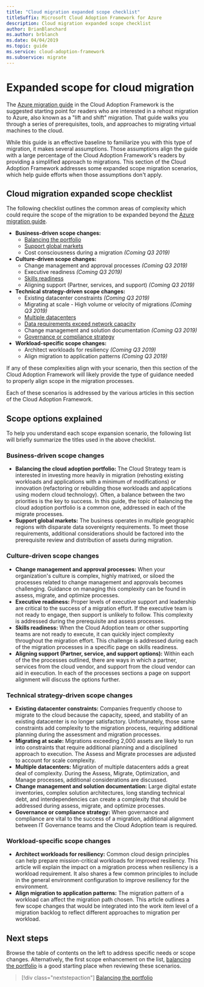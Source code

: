 ```yaml
---
title: "Cloud migration expanded scope checklist"
titleSuffix: Microsoft Cloud Adoption Framework for Azure
description: Cloud migration expanded scope checklist
author: BrianBlanchard
ms.author: brblanch
ms.date: 04/04/2019
ms.topic: guide
ms.service: cloud-adoption-framework
ms.subservice: migrate
---
```


# Expanded scope for cloud migration

The [Azure migration guide](../azure-migration-guide/index.md) in the Cloud Adoption Framework is the suggested starting point for readers who are interested in a rehost migration to Azure, also known as a "lift and shift" migration. That guide walks you through a series of prerequisites, tools, and approaches to migrating virtual machines to the cloud.

While this guide is an effective baseline to familiarize you with this type of migration, it makes several assumptions. Those assumptions align the guide with a large percentage of the Cloud Adoption Framework's readers by providing a simplified approach to migrations. This section of the Cloud Adoption Framework addresses some expanded scope migration scenarios, which help guide efforts when those assumptions don't apply.

## Cloud migration expanded scope checklist

The following checklist outlines the common areas of complexity which could require the scope of the migration to be expanded beyond the [Azure migration guide](../azure-migration-guide/index.md).

- **Business-driven scope changes:**
  - [Balancing the portfolio](./balance-the-portfolio.md)
  - [Support global markets](./multiple-regions.md)
  - Cost consciousness during a migration *(Coming Q3 2019)*
- **Culture-driven scope changes:**
  - Change management and approval processes *(Coming Q3 2019)*
  - Executive readiness *(Coming Q3 2019)*
  - [Skills readiness](./suggested-skills.md)
  - Aligning support (Partner, services, and support) *(Coming Q3 2019)*
- **Technical strategy-driven scope changes:**
  - Existing datacenter constraints *(Coming Q3 2019)*
  - Migrating at scale - High volume or velocity of migrations *(Coming Q3 2019)*
  - [Multiple datacenters](./multiple-datacenters.md)
  - [Data requirements exceed network capacity](./network-capacity-exceeded.md)
  - Change management and solution documentation *(Coming Q3 2019)*
  - [Governance or compliance strategy](./governance-or-compliance.md)
- **Workload-specific scope changes:**
  - Architect workloads for resiliency *(Coming Q3 2019)*
  - Align migration to application patterns *(Coming Q3 2019)*

If any of these complexities align with your scenario, then this section of the Cloud Adoption Framework will likely provide the type of guidance needed to properly align scope in the migration processes.

Each of these scenarios is addressed by the various articles in this section of the Cloud Adoption Framework.

## Scope options explained

To help you understand each scope expansion scenario, the following list will briefly summarize the titles used in the above checklist.

### Business-driven scope changes

- **Balancing the cloud adoption portfolio:** The Cloud Strategy team is interested in investing more heavily in migration (rehosting existing workloads and applications with a minimum of modifications) or innovation (refactoring or rebuilding those workloads and applications using modern cloud technology). Often, a balance between the two priorities is the key to success. In this guide, the topic of balancing the cloud adoption portfolio is a common one, addressed in each of the migrate processes.
- **Support global markets:** The business operates in multiple geographic regions with disparate data sovereignty requirements. To meet those requirements, additional considerations should be factored into the prerequisite review and distribution of assets during migration.

### Culture-driven scope changes

- **Change management and approval processes:** When your organization's culture is complex, highly matrixed, or siloed the processes related to change management and approvals becomes challenging. Guidance on managing this complexity can be found in assess, migrate, and optimize processes.
- **Executive readiness:** Proper levels of executive support and leadership are critical to the success of a migration effort. If the executive team is not ready to engage, then support is unlikely to follow. This complexity is addressed during the prerequisite and assess processes.
- **Skills readiness:** When the Cloud Adoption team or other supporting teams are not ready to execute, it can quickly inject complexity throughout the migration effort. This challenge is addressed during each of the migration processes in a specific page on skills readiness.
- **Aligning support (Partner, service, and support options):** Within each of the the processes outlined, there are ways in which a partner, services from the cloud vendor, and support from the cloud vendor can aid in execution. In each of the processes sections a page on support alignment will discuss the options further.

### Technical strategy-driven scope changes

- **Existing datacenter constraints:** Companies frequently choose to migrate to the cloud because the capacity, speed, and stability of an existing datacenter is no longer satisfactory. Unfortunately, those same constraints add complexity to the migration process, requiring additional planning during the assessment and migration processes.
- **Migrating at scale:** Migrations exceeding 2,000 assets are likely to run into constraints that require additional planning and a disciplined approach to execution. The Assess and Migrate processes are adjusted to account for scale complexity.
- **Multiple datacenters:** Migration of multiple datacenters adds a great deal of complexity. During the Assess, Migrate, Optimization, and Manage processes, additional considerations are discussed.
- **Change management and solution documentation:** Large digital estate inventories, complex solution architectures, long standing technical debt, and interdependencies can create a complexity that should be addressed during assess, migrate, and optimize processes.
- **Governance or compliance strategy:** When governance and compliance are vital to the success of a migration, additional alignment between IT Governance teams and the Cloud Adoption team is required.

### Workload-specific scope changes

- **Architect workloads for resiliency:** Common cloud design principles can help prepare mission-critical workloads for improved resiliency. This article will explain the impact on a migration process when resiliency is a workload requirement. It also shares a few common principles to include in the general environment configuration to improve resiliency for the environment.
- **Align migration to application patterns:** The migration pattern of a workload can affect the migration path chosen. This article outlines a few scope changes that would be integrated into the work item level of a migration backlog to reflect different approaches to migration per workload.

## Next steps

Browse the table of contents on the left to address specific needs or scope changes. Alternatively, the first scope enhancement on the list, [balancing the portfolio](./balance-the-portfolio.md) is a good starting place when reviewing these scenarios.

> [!div class="nextstepaction"]
> [Balancing the portfolio](./balance-the-portfolio.md)
